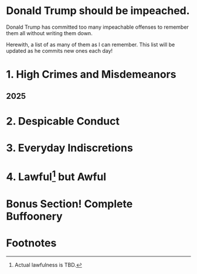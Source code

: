 # Donald Trump should be impeached.

Donald Trump has committed too many impeachable offenses to remember them all without writing them down.

Herewith, a list of as many of them as I can remember. This list will be updated as he commits new ones each day!

# 1. High Crimes and Misdemeanors

## 2025

# 2. Despicable Conduct

# 3. Everyday Indiscretions

# 4. Lawful[^1] but Awful

# Bonus Section! Complete Buffoonery

# Footnotes

[^1]: Actual lawfulness is TBD.